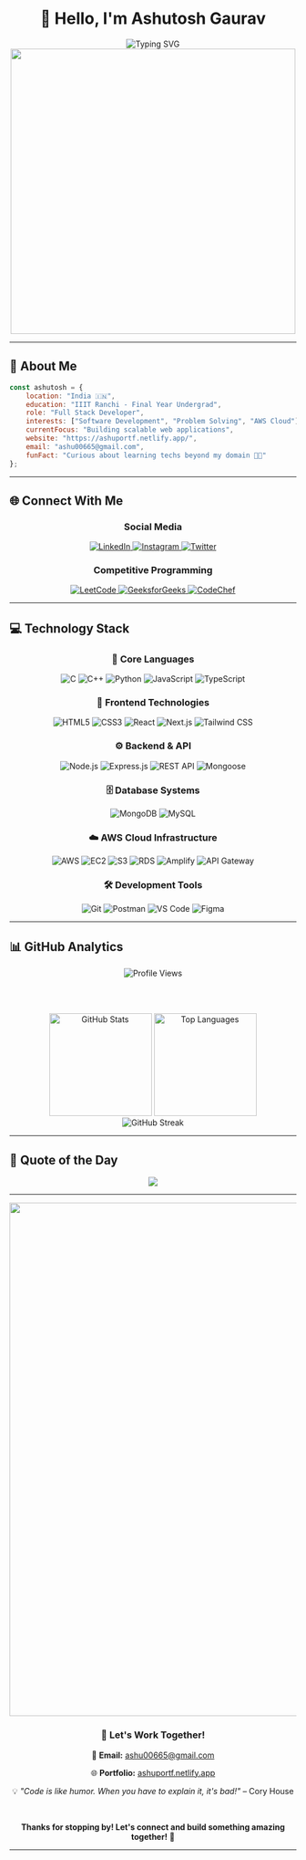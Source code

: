# <div align="center">👋 Hello, I'm **Ashutosh Gaurav**</div>

<div align="center">
  <img src="https://readme-typing-svg.herokuapp.com?font=Fira+Code&weight=600&size=28&pause=1000&color=00D9FF&center=true&vCenter=true&random=false&width=600&lines=Full+Stack+Developer;Final+Year+at+IIIT+Ranchi;Passionate+Problem+Solver;AWS+Cloud+Enthusiast" alt="Typing SVG" />
</div>

<div align="center">
  <img src="https://user-images.githubusercontent.com/74038190/229223263-cf2e4b07-2615-4f87-9c38-e37600f8381a.gif" width="500">
</div>

---

## 🚀 About Me

```javascript
const ashutosh = {
    location: "India 🇮🇳",
    education: "IIIT Ranchi - Final Year Undergrad",
    role: "Full Stack Developer",
    interests: ["Software Development", "Problem Solving", "AWS Cloud"],
    currentFocus: "Building scalable web applications",
    website: "https://ashuportf.netlify.app/",
    email: "ashu00665@gmail.com",
    funFact: "Curious about learning techs beyond my domain 👨‍💻"
};
```

---

## 🌐 Connect With Me

<div align="center">
  
### Social Media
  
  <a href="https://www.linkedin.com/in/ashutosh-gaurav-2abba7215/">
    <img src="https://img.shields.io/badge/LinkedIn-0A66C2?style=for-the-badge&logo=linkedin&logoColor=white" alt="LinkedIn"/>
  </a>
  <a href="https://www.instagram.com/_ashu91/">
    <img src="https://img.shields.io/badge/Instagram-E4405F?style=for-the-badge&logo=instagram&logoColor=white" alt="Instagram"/>
  </a>
  <a href="https://x.com/ashu_2903">
    <img src="https://img.shields.io/badge/X-000000?style=for-the-badge&logo=x&logoColor=white" alt="Twitter"/>
  </a>

### Competitive Programming
  
  <a href="https://leetcode.com/u/ashu0306/">
    <img src="https://img.shields.io/badge/LeetCode-FFA116?style=for-the-badge&logo=leetcode&logoColor=black" alt="LeetCode"/>
  </a>
  <a href="https://www.geeksforgeeks.org/user/ashu3421/">
    <img src="https://img.shields.io/badge/GeeksforGeeks-00C853?style=for-the-badge&logo=geeksforgeeks&logoColor=white" alt="GeeksforGeeks"/>
  </a>
  <a href="https://www.codechef.com/users/ashu3421">
    <img src="https://img.shields.io/badge/CodeChef-5B4638?style=for-the-badge&logo=codechef&logoColor=white" alt="CodeChef"/>
  </a>
  
</div>

---

## 💻 Technology Stack

<div align="center">

### 🎯 Core Languages
<p>
  <img src="https://img.shields.io/badge/C-A8B9CC?style=for-the-badge&logo=c&logoColor=black" alt="C">
  <img src="https://img.shields.io/badge/C++-00599C?style=for-the-badge&logo=cplusplus&logoColor=white" alt="C++">
  <img src="https://img.shields.io/badge/Python-FFD43B?style=for-the-badge&logo=python&logoColor=blue" alt="Python">
  <img src="https://img.shields.io/badge/JavaScript-323330?style=for-the-badge&logo=javascript&logoColor=F7DF1E" alt="JavaScript">
  <img src="https://img.shields.io/badge/TypeScript-007ACC?style=for-the-badge&logo=typescript&logoColor=white" alt="TypeScript">
</p>

### 🎨 Frontend Technologies
<p>
  <img src="https://img.shields.io/badge/HTML5-E34F26?style=for-the-badge&logo=html5&logoColor=white" alt="HTML5">
  <img src="https://img.shields.io/badge/CSS3-1572B6?style=for-the-badge&logo=css3&logoColor=white" alt="CSS3">
  <img src="https://img.shields.io/badge/React-20232A?style=for-the-badge&logo=react&logoColor=61DAFB" alt="React">
  <img src="https://img.shields.io/badge/Next.js-000000?style=for-the-badge&logo=nextdotjs&logoColor=white" alt="Next.js">
  <img src="https://img.shields.io/badge/Tailwind_CSS-06B6D4?style=for-the-badge&logo=tailwind-css&logoColor=white" alt="Tailwind CSS">
</p>

### ⚙️ Backend & API
<p>
  <img src="https://img.shields.io/badge/Node.js-339933?style=for-the-badge&logo=nodedotjs&logoColor=white" alt="Node.js">
  <img src="https://img.shields.io/badge/Express.js-000000?style=for-the-badge&logo=express&logoColor=white" alt="Express.js">
  <img src="https://img.shields.io/badge/REST_API-009688?style=for-the-badge&logo=fastapi&logoColor=white" alt="REST API">
  <img src="https://img.shields.io/badge/Mongoose-880000?style=for-the-badge&logo=mongoose&logoColor=white" alt="Mongoose">
</p>

### 🗄️ Database Systems
<p>
  <img src="https://img.shields.io/badge/MongoDB-47A248?style=for-the-badge&logo=mongodb&logoColor=white" alt="MongoDB">
  <img src="https://img.shields.io/badge/MySQL-4479A1?style=for-the-badge&logo=mysql&logoColor=white" alt="MySQL">
</p>

### ☁️ AWS Cloud Infrastructure
<p>
  <img src="https://img.shields.io/badge/Amazon_AWS-FF9900?style=for-the-badge&logo=amazonaws&logoColor=white" alt="AWS">
  <img src="https://img.shields.io/badge/AWS_EC2-FF9900?style=for-the-badge&logo=amazonec2&logoColor=white" alt="EC2">
  <img src="https://img.shields.io/badge/AWS_S3-569A31?style=for-the-badge&logo=amazons3&logoColor=white" alt="S3">
  <img src="https://img.shields.io/badge/AWS_RDS-527FFF?style=for-the-badge&logo=amazonrds&logoColor=white" alt="RDS">
  <img src="https://img.shields.io/badge/AWS_Amplify-FF9900?style=for-the-badge&logo=awsamplify&logoColor=white" alt="Amplify">
  <img src="https://img.shields.io/badge/API_Gateway-FF4F8B?style=for-the-badge&logo=amazonapigateway&logoColor=white" alt="API Gateway">
</p>

### 🛠️ Development Tools
<p>
  <img src="https://img.shields.io/badge/Git-F05032?style=for-the-badge&logo=git&logoColor=white" alt="Git">
  <img src="https://img.shields.io/badge/Postman-FF6C37?style=for-the-badge&logo=Postman&logoColor=white" alt="Postman">
  <img src="https://img.shields.io/badge/VS_Code-007ACC?style=for-the-badge&logo=visualstudiocode&logoColor=white" alt="VS Code">
  <img src="https://img.shields.io/badge/Figma-F24E1E?style=for-the-badge&logo=figma&logoColor=white" alt="Figma">
</p>

</div>

---

## 📊 GitHub Analytics

<div align="center">
  
<img src="https://komarev.com/ghpvc/?username=ashu6783&style=for-the-badge&color=00D9FF" alt="Profile Views">

<br><br>

<img src="https://github-readme-stats.vercel.app/api?username=ashu6783&show_icons=true&theme=radical&hide_border=true&bg_color=0D1117&title_color=00D9FF&icon_color=00D9FF&text_color=C9D1D9" alt="GitHub Stats" height="180">

<img src="https://github-readme-stats.vercel.app/api/top-langs/?username=ashu6783&layout=compact&theme=radical&hide_border=true&bg_color=0D1117&title_color=00D9FF&text_color=C9D1D9" alt="Top Languages" height="180">

<br>

<img src="https://github-readme-streak-stats.herokuapp.com/?user=ashu6783&theme=radical&hide_border=true&background=0D1117&ring=00D9FF&fire=00D9FF&currStreakLabel=00D9FF" alt="GitHub Streak">

</div>

---

## 💭 Quote of the Day

<div align="center">
  
  ![](https://quotes-github-readme.vercel.app/api?type=horizontal&theme=radical&border=true)
  
</div>

---

<div align="center">
  <img src="https://user-images.githubusercontent.com/74038190/212284100-561aa473-3905-4a80-b561-0d28506553ee.gif" width="900">
</div>

<div align="center">
  
  ### 💼 Let's Work Together!
  
  📧 **Email:** ashu00665@gmail.com
  
  🌐 **Portfolio:** [ashuportf.netlify.app](https://ashuportf.netlify.app/)
  
  💡 *"Code is like humor. When you have to explain it, it's bad!"* – Cory House
  
  <br>
  
  **Thanks for stopping by! Let's connect and build something amazing together!** 🚀
  
</div>

---

